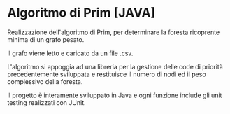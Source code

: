 # Algoritmo di Prim [JAVA]


Realizzazione dell'algoritmo di Prim, per determinare la foresta ricoprente minima di un grafo pesato.

Il grafo viene letto e caricato da un file .csv.

L'algoritmo si appoggia ad una libreria per la gestione delle code di priorità precedentemente sviluppata e restituisce il numero di nodi ed il peso complessivo della foresta.

Il progetto è interamente sviluppato in Java e ogni funzione include gli unit testing realizzati con JUnit.
